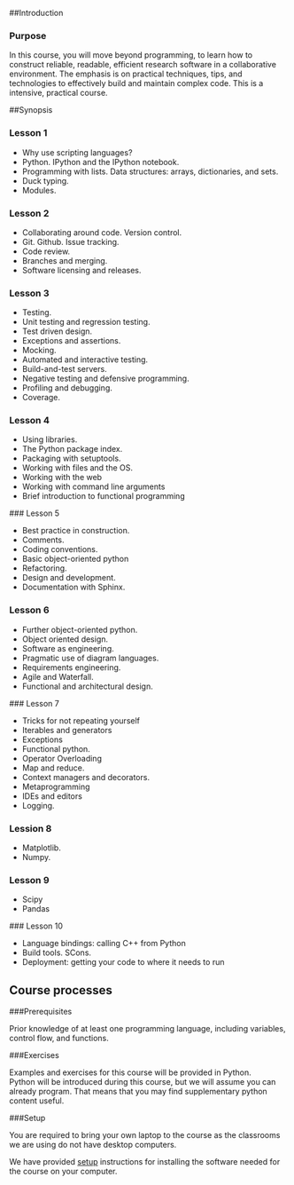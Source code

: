 ##Introduction

### Purpose

In this course, you will move beyond programming, to learn how to construct reliable, readable,
efficient research software in a collaborative environment. The emphasis is on practical techniques,
tips, and technologies to effectively build and maintain complex code.
This is a intensive, practical course.

##Synopsis

### Lesson 1

* Why use scripting languages? 
* Python. IPython and the IPython notebook.
* Programming with lists. Data structures: arrays, dictionaries, and sets. 
* Duck typing.
* Modules.

### Lesson 2

* Collaborating around code. Version control.
* Git. Github. Issue tracking.
* Code review.
* Branches and merging.
* Software licensing and releases.

### Lesson 3

* Testing.
* Unit testing and regression testing.
* Test driven design.
* Exceptions and assertions.
* Mocking.
* Automated and interactive testing.
* Build-and-test servers.
* Negative testing and defensive programming.
* Profiling and debugging.
* Coverage.

### Lesson 4

* Using libraries.
* The Python package index.
* Packaging with setuptools.
* Working with files and the OS.
* Working with the web
* Working with command line arguments
* Brief introduction to functional programming

### Lesson 5

* Best practice in construction.
* Comments.
* Coding conventions.
* Basic object-oriented python
* Refactoring.
* Design and development.
* Documentation with Sphinx.

### Lesson 6

* Further object-oriented python.
* Object oriented design.
* Software as engineering.
* Pragmatic use of diagram languages.
* Requirements engineering.
* Agile and Waterfall.
* Functional and architectural design.

### Lesson 7

* Tricks for not repeating yourself
* Iterables and generators
* Exceptions
* Functional python.
* Operator Overloading
* Map and reduce.
* Context managers and decorators.
* Metaprogramming
* IDEs and editors
* Logging.

### Lession 8

* Matplotlib.
* Numpy.

### Lesson 9

* Scipy
* Pandas

### Lesson 10

* Language bindings: calling C++ from Python
* Build tools. SCons.
* Deployment: getting your code to where it needs to run

## Course processes

###Prerequisites

Prior knowledge of at least one programming language, including variables, control flow, and functions.

###Exercises

Examples and exercises for this course will be provided in Python.  
Python will be introduced during this course, but we will assume you can already
program. That means that you may find supplementary python content useful.

###Setup

You are required to bring your own laptop to the course as the classrooms we are
 using do not have desktop computers.

We have provided [setup](installation) instructions for installing the software needed for the course on
your computer.
